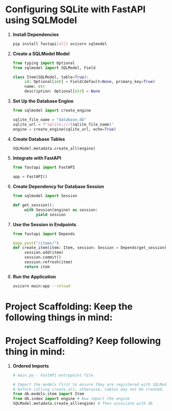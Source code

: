 # Configuring SQLite with FastAPI using SQLModel

1. **Install Dependencies**
    ```bash
    pip install fastapi[all] uvicorn sqlmodel
    ```

2. **Create a SQLModel Model**
    ```python
    from typing import Optional
    from sqlmodel import SQLModel, Field
    
    class Item(SQLModel, table=True):
         id: Optional[int] = Field(default=None, primary_key=True)
         name: str
         description: Optional[str] = None
    ```

3. **Set Up the Database Engine**
    ```python
    from sqlmodel import create_engine

    sqlite_file_name = "database.db"
    sqlite_url = f"sqlite:///{sqlite_file_name}"
    engine = create_engine(sqlite_url, echo=True)
    ```

4. **Create Database Tables**
    ```python
    SQLModel.metadata.create_all(engine)
    ```

5. **Integrate with FastAPI**
    ```python
    from fastapi import FastAPI

    app = FastAPI()
    ```

6. **Create Dependency for Database Session**
    ```python
    from sqlmodel import Session

    def get_session():
         with Session(engine) as session:
              yield session
    ```

7. **Use the Session in Endpoints**
    ```python
    from fastapi import Depends

    @app.post("/items/")
    def create_item(item: Item, session: Session = Depends(get_session)):
         session.add(item)
         session.commit()
         session.refresh(item)
         return item
    ```

8. **Run the Application**
    ```bash
    uvicorn main:app --reload
    ```
# Project Scaffolding: Keep the following things in mind:
# Project Scaffolding? Keep following thing in mind:

1. **Ordered Imports**
    ```python
    # main.py - FastAPI entrypoint file
    
    # Import the models first to ensure they are registered with SQLModel's metadata
    # before calling create_all; otherwise, tables may not be created.
    from db.models.item import Item
    from db.index import engine # Now import the engine
    SQLModel.metadata.create_all(engine) # Then associate with db
    ```